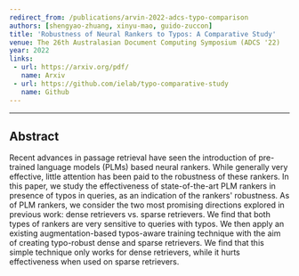 ```yaml
---
redirect_from: /publications/arvin-2022-adcs-typo-comparison
authors: [shengyao-zhuang, xinyu-mao, guido-zuccon]
title: 'Robustness of Neural Rankers to Typos: A Comparative Study'
venue: The 26th Australasian Document Computing Symposium (ADCS '22)
year: 2022
links:
 - url: https://arxiv.org/pdf/
   name: Arxiv
 - url: https://github.com/ielab/typo-comparative-study
   name: Github
---
```

---
## Abstract
Recent advances in passage retrieval have seen the introduction of pre-trained language models (PLMs) based neural rankers. While generally very effective, little attention has been paid to the robustness of these rankers. In this paper, we study the effectiveness of state-of-the-art PLM rankers in presence of typos in queries, as an indication of the rankers' robustness. As of PLM rankers, we consider the two most promising directions explored in previous work: dense retrievers vs. sparse retrievers. We find that both types of rankers are very sensitive to queries with typos. We then apply an existing augmentation-based typos-aware training technique with the aim of creating typo-robust dense and sparse retrievers. We find that this simple technique only works for dense retrievers, while it hurts effectiveness when used on sparse retrievers.	